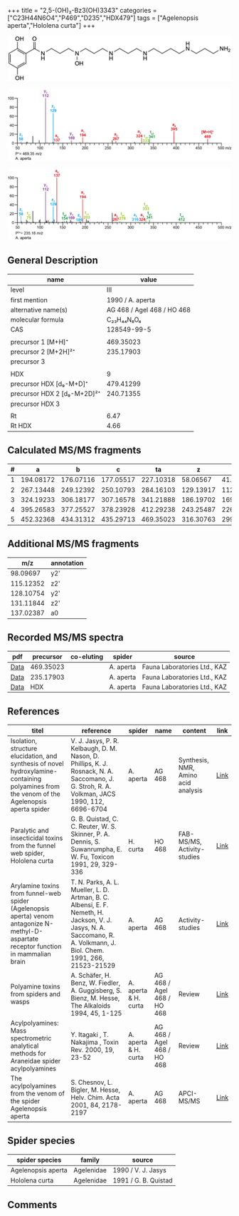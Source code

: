 +++
title = "2,5-(OH)₂-Bz3(OH)3343"
categories = ["C23H44N6O4","P469","D235","HDX479"]
tags = ["Agelenopsis aperta","Hololena curta"]
+++

![](/img/2-5-OH2-Bz3(OH)3343.png)

![](/img_MSMS/469_2-5-OH2-Bz3(OH)3343_Aa.png?classes=border)

![](/img_MSMS/469_2-5-OH2-Bz3(OH)3343_Aa_2.png?classes=border)

## General Description

| name                        | value                      |
|-----------------------------|----------------------------|
| level                       | III                        |
| first mention               | 1990 / A. aperta           |
| alternative name(s)         | AG 468 / Agel 468 / HO 468 |
| molecular formula           | C₂₃H₄₄N₆O₄                 |
| CAS                         | 128549-99-5                |
|                             |                            |
| precursor 1 [M+H]⁺          | 469.35023                  |
| precursor 2 [M+2H]²⁺        | 235.17903                  |
| precursor 3                 |                            |
|                             |                            |
| HDX                         | 9                          |
| precursor HDX   [d₉-M+D]⁺   | 479.41299                  |
| precursor HDX 2 [d₉-M+2D]²⁺ | 240.71355                  |
| precursor HDX 3             |                            |
|                             |                            |
| Rt                          | 6.47                       |
| Rt HDX                      | 4.66                       |

## Calculated MS/MS fragments

| # | a         | b         | c         | ta        | z         | y         | tz        |
|---|-----------|-----------|-----------|-----------|-----------|-----------|-----------|
| 1 | 194.08172 | 176.07116 | 177.05517 | 227.10318 | 58.06567  | 41.03912  | 75.09222  |
| 2 | 267.13448 | 249.12392 | 250.10793 | 284.16103 | 129.13917 | 112.11262 | 146.16572 |
| 3 | 324.19233 | 306.18177 | 307.16578 | 341.21888 | 186.19702 | 169.17047 | 203.22357 |
| 4 | 395.26583 | 377.25527 | 378.23928 | 412.29238 | 243.25487 | 226.22832 | 276.27633 |
| 5 | 452.32368 | 434.31312 | 435.29713 | 469.35023 | 316.30763 | 299.28108 | 333.33418 |

## Additional MS/MS fragments

| m/z       | annotation |
|-----------|------------|
| 98.09697  | y2'        |
| 115.12352 | z2'        |
| 128.10754 | y2'        |
| 131.11844 | z2'        |
| 137.02387 | a0         |

## Recorded MS/MS spectra

| pdf                                                      | precursor | co-eluting | spider    | source                       |
|----------------------------------------------------------|-----------|------------|-----------|------------------------------|
| [Data](/pdf/A-aperta/469_2-5-OH2-Bz3(OH)3343_Aa.pdf)     | 469.35023 |            | A. aperta | Fauna Laboratories Ltd., KAZ |
| [Data](/pdf/A-aperta/469_2-5-OH2-Bz3(OH)3343_Aa_2.pdf)   | 235.17903 |            | A. aperta | Fauna Laboratories Ltd., KAZ |
| [Data](/pdf/A-aperta/469_2-5-OH2-Bz3(OH)3343_Aa_HDX.pdf) | HDX       |            | A. aperta | Fauna Laboratories Ltd., KAZ |

## References

| titel                                                                                                                                        | reference                                                                                                                                                              | spider               | name                       | content                             | link                                                                                                                          |
|----------------------------------------------------------------------------------------------------------------------------------------------|------------------------------------------------------------------------------------------------------------------------------------------------------------------------|----------------------|----------------------------|-------------------------------------|-------------------------------------------------------------------------------------------------------------------------------|
| Isolation, structure elucidation, and synthesis of novel hydroxylamine-containing polyamines from the venom of the Agelenopsis aperta spider | V. J. Jasys, P. R. Kelbaugh, D. M. Nason, D. Phillips, K. J. Rosnack, N. A. Saccomano, J. G. Stroh, R. A. Volkman, JACS 1990, 112, 6696-6704                           | A. aperta            | AG 468                     | Synthesis, NMR, Amino acid analysis | [Link](https://pubs.acs.org/doi/abs/10.1021/ja00174a037)                                                                      |
| Paralytic and insecticidal toxins from the funnel web spider, Hololena curta                                                                 | G. B. Quistad, C. C. Reuter, W. S. Skinner, P. A. Dennis, S. Suwanrumpha, E. W. Fu, Toxicon 1991, 29, 329-336                                                          | H. curta             | HO 468                     | FAB-MS/MS, Activity-studies         | [Link](https://www.sciencedirect.com/science/article/pii/004101019190286Z)                                                    |
| Arylamine toxins from funnel-web spider (Agelenopsis aperta) venom antagonize N-methyl-D-aspartate receptor function in mammalian brain      | T. N. Parks, A. L. Mueller, L. D. Artman, B. C. Albensi, E. F. Nemeth, H. Jackson, V. J. Jasys, N. A. Saccomano, R. A. Volkmann, J. Biol. Chem. 1991, 266, 21523-21529 | A. aperta            | AG 468                     | Activity-studies                    | [Link](http://www.jbc.org/content/266/32/21523.abstract)                                                                      |
| Polyamine toxins from spiders and wasps                                                                                                      | A. Schäfer, H. Benz, W. Fiedler, A. Guggisberg, S. Bienz, M. Hesse, The Alkaloids 1994, 45, 1-125                                                                      | A. aperta & H. curta | AG 468 / Agel 468 / HO 468 | Review                              | [Link](https://www.sciencedirect.com/science/article/pii/S009995980860276X)                                                   |
| Acylpolyamines: Mass spectrometric analytical methods for Araneidae spider acylpolyamines                                                    | Y. Itagaki , T. Nakajima , Toxin Rev. 2000, 19, 23-52                                                                                                                  | A. aperta & H. curta | AG 468 / Agel 468 / HO 468 | Review                              | [Link](https://www.tandfonline.com/doi/abs/10.1081/TXR-100100314)                                                             |
| The acylpolyamines from the venom of the spider Agelenopsis aperta                                                                           | S. Chesnov, L. Bigler, M. Hesse, Helv. Chim. Acta 2001, 84, 2178-2197                                                                                                  | A. aperta            | AG 468                     | APCI-MS/MS                          | [Link](https://onlinelibrary.wiley.com/doi/abs/10.1002/1522-2675%2820010815%2984%3A8%3C2178%3A%3AAID-HLCA2178%3E3.0.CO%3B2-N) |

## Spider species

| spider species     | family     | source               |
|--------------------|------------|----------------------|
| Agelenopsis aperta | Agelenidae | 1990 / V. J. Jasys   |
| Hololena curta     | Agelenidae | 1991 / G. B. Quistad |

## Comments